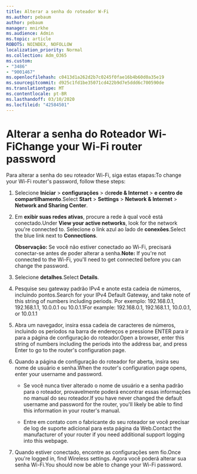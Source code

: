 ```yaml
---
title: Alterar a senha do roteador W-Fi
ms.author: pebaum
author: pebaum
manager: mnirkhe
ms.audience: Admin
ms.topic: article
ROBOTS: NOINDEX, NOFOLLOW
localization_priority: Normal
ms.collection: Adm_O365
ms.custom:
- "3486"
- "9001467"
ms.openlocfilehash: c0413d1a262d2b7c0245f0fae16b4b60d0a35e19
ms.sourcegitcommit: d925c1fd1be35071cd422b9d7e5ddd6c700590de
ms.translationtype: MT
ms.contentlocale: pt-BR
ms.lasthandoff: 03/10/2020
ms.locfileid: "42584501"
---
```

# <a name="change-your-wi-fi-router-password"></a><span data-ttu-id="eb127-102">Alterar a senha do Roteador Wi-Fi</span><span class="sxs-lookup"><span data-stu-id="eb127-102">Change your Wi-Fi router password</span></span>

<span data-ttu-id="eb127-103">Para alterar a senha do seu roteador Wi-Fi, siga estas etapas:</span><span class="sxs-lookup"><span data-stu-id="eb127-103">To change your Wi-Fi router's password, follow these steps:</span></span>

1. <span data-ttu-id="eb127-104">Selecione **Iniciar** > **configurações** > de**rede & Internet** > **e centro de compartilhamento**.</span><span class="sxs-lookup"><span data-stu-id="eb127-104">Select **Start** > **Settings** > **Network & Internet** > **Network and Sharing Center**.</span></span>

2. <span data-ttu-id="eb127-105">Em **exibir suas redes ativas**, procure a rede à qual você está conectado.</span><span class="sxs-lookup"><span data-stu-id="eb127-105">Under **View your active networks**, look for the network you're connected to.</span></span> <span data-ttu-id="eb127-106">Selecione o link azul ao lado de **conexões**.</span><span class="sxs-lookup"><span data-stu-id="eb127-106">Select the blue link next to **Connections**.</span></span><br>

   <span data-ttu-id="eb127-107">**Observação:** Se você não estiver conectado ao Wi-Fi, precisará conectar-se antes de poder alterar a senha.</span><span class="sxs-lookup"><span data-stu-id="eb127-107">**Note:** If you're not connected to the Wi-Fi, you'll need to get connected before you can change the password.</span></span>

3. <span data-ttu-id="eb127-108">Selecione **detalhes**.</span><span class="sxs-lookup"><span data-stu-id="eb127-108">Select **Details**.</span></span>

4. <span data-ttu-id="eb127-109">Pesquise seu gateway padrão IPv4 e anote esta cadeia de números, incluindo pontos.</span><span class="sxs-lookup"><span data-stu-id="eb127-109">Search for your IPv4 Default Gateway, and take note of this string of numbers including periods.</span></span> <span data-ttu-id="eb127-110">Por exemplo: 192.168.0.1, 192.168.1.1, 10.0.0.1 ou 10.0.1.1</span><span class="sxs-lookup"><span data-stu-id="eb127-110">For example: 192.168.0.1, 192.168.1.1, 10.0.0.1, or 10.0.1.1</span></span>

5. <span data-ttu-id="eb127-111">Abra um navegador, insira essa cadeia de caracteres de números, incluindo os períodos na barra de endereços e pressione ENTER para ir para a página de configuração do roteador.</span><span class="sxs-lookup"><span data-stu-id="eb127-111">Open a browser, enter this string of numbers including the periods into the address bar, and press Enter to go to the router's configuration page.</span></span>

6. <span data-ttu-id="eb127-112">Quando a página de configuração do roteador for aberta, insira seu nome de usuário e senha.</span><span class="sxs-lookup"><span data-stu-id="eb127-112">When the router's configuration page opens, enter your username and password.</span></span><br>
   - <span data-ttu-id="eb127-113">Se você nunca tiver alterado o nome de usuário e a senha padrão para o roteador, provavelmente poderá encontrar essas informações no manual do seu roteador.</span><span class="sxs-lookup"><span data-stu-id="eb127-113">If you have never changed the default username and password for the router, you'll likely be able to find this information in your router's manual.</span></span>

   - <span data-ttu-id="eb127-114">Entre em contato com o fabricante do seu roteador se você precisar de log de suporte adicional para esta página da Web.</span><span class="sxs-lookup"><span data-stu-id="eb127-114">Contact the manufacturer of your router if you need additional support logging into this webpage.</span></span>

7. <span data-ttu-id="eb127-115">Quando estiver conectado, encontre as configurações sem fio.</span><span class="sxs-lookup"><span data-stu-id="eb127-115">Once you're logged in, find Wireless settings.</span></span> <span data-ttu-id="eb127-116">Agora você poderá alterar sua senha Wi-Fi.</span><span class="sxs-lookup"><span data-stu-id="eb127-116">You should now be able to change your Wi-Fi password.</span></span>
